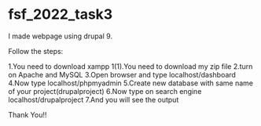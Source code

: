 # fsf_2022_task3

I made webpage using drupal 9.

Follow the steps:

1.You need to download xampp 
1(1).You need to download my zip file
2.turn on Apache and MySQL 
3.Open browser and type localhost/dashboard
4.Now type localhost/phpmyadmin
5.Create new database with same name of your project(drupalproject)
6.Now type on search engine localhost/drupalproject
7.And you will see the output



Thank You!!
